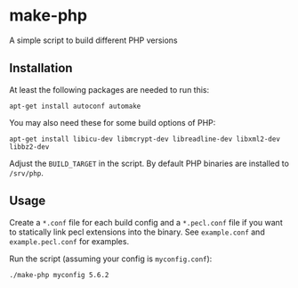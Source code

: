 make-php
========

A simple script to build different PHP versions

Installation
------------

At least the following packages are needed to run this:

```
apt-get install autoconf automake
```

You may also need these for some build options of PHP:

```
apt-get install libicu-dev libmcrypt-dev libreadline-dev libxml2-dev libbz2-dev
```

Adjust the `BUILD_TARGET` in the script. By default PHP binaries are installed to `/srv/php`.

Usage
-----

Create a `*.conf` file for each build config and a `*.pecl.conf` file if you want to statically link pecl extensions into the binary.
See `example.conf` and `example.pecl.conf` for examples.

Run the script (assuming your config is `myconfig.conf`):

```
./make-php myconfig 5.6.2
```
